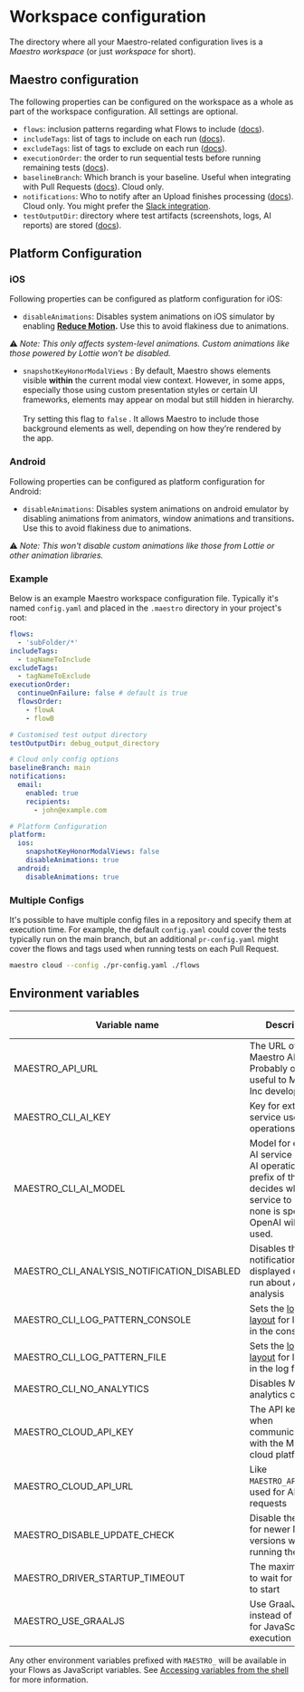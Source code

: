# Workspace configuration

The directory where all your Maestro-related configuration lives is a _Maestro workspace_ (or just _workspace_ for short).

## Maestro configuration

The following properties can be configured on the workspace as a whole as part of the workspace configuration. All settings are optional.

* `flows`: inclusion patterns regarding what Flows to include ([docs](../../cli/test-suites-and-reports.md#controlling-what-tests-to-include)).
* `includeTags`: list of tags to include on each run ([docs](../../cli/tags.md#global-tags)).
* `excludeTags`: list of tags to exclude on each run ([docs](../../cli/tags.md#global-tags)).
* `executionOrder`: the order to run sequential tests before running remaining tests ([docs](../../cli/test-suites-and-reports.md#sequential-execution)).
* `baselineBranch`: Which branch is your baseline. Useful when integrating with Pull Requests ([docs](https://docs.maestro.dev/cloud/pull-request-integration)). Cloud only.
* `notifications`: Who to notify after an Upload finishes processing ([docs](../../cloud/reference/email-notifications.md)). Cloud only. You might prefer the [Slack integration](../../cloud/reference/slack-notifications.md).
* `testOutputDir`: directory where test artifacts (screenshots, logs, AI reports) are stored ([docs](../../cli/test-output-directory.md)).

## Platform Configuration

### iOS

Following properties can be configured as platform configuration for iOS:

* `disableAnimations`: Disables system animations on iOS simulator by enabling [**Reduce Motion**](https://support.apple.com/en-gb/111781)**.** Use this to avoid flakiness due to animations.&#x20;

⚠️ _Note: This only affects system-level animations. Custom animations like those powered by Lottie won't be disabled._

* `snapshotKeyHonorModalViews` : By default, Maestro shows elements visible **within** the current modal view context. However, in some apps, especially those using custom presentation styles or certain UI frameworks, elements may appear on modal but still hidden in hierarchy. \
  \
  Try setting this flag to `false` . It allows Maestro to include those background elements as well, depending on how they’re rendered by the app.

### Android

Following properties can be configured as platform configuration for Android:

* `disableAnimations`: Disables system animations on android emulator by disabling animations from animators, window animations and transition&#x73;**.** Use this to avoid flakiness due to animations.

⚠️ _Note: This won't disable custom animations like those from Lottie or other animation libraries._&#x20;

### Example

Below is an example Maestro workspace configuration file. Typically it's named `config.yaml` and placed in the `.maestro` directory in your project's root:

```yaml
flows:
  - 'subFolder/*'
includeTags:
  - tagNameToInclude
excludeTags:
  - tagNameToExclude
executionOrder:
  continueOnFailure: false # default is true
  flowsOrder:
    - flowA
    - flowB

# Customised test output directory
testOutputDir: debug_output_directory

# Cloud only config options
baselineBranch: main
notifications:
  email:
    enabled: true
    recipients:
      - john@example.com

# Platform Configuration
platform:
  ios:
    snapshotKeyHonorModalViews: false
    disableAnimations: true
  android:
    disableAnimations: true
```

### Multiple Configs

It's possible to have multiple config files in a repository and specify them at execution time. For example, the default `config.yaml` could cover the tests typically run on the main branch, but an additional `pr-config.yaml` might cover the flows and tags used when running tests on each Pull Request.

```bash
maestro cloud --config ./pr-config.yaml ./flows
```

## Environment variables

<table data-view="cards"><thead><tr><th>Variable name</th><th>Description</th><th>Type</th><th>Default</th><th>Further reading</th></tr></thead><tbody><tr><td>MAESTRO_API_URL</td><td>The URL of the Maestro API to use. Probably only useful to Mobile Inc developers.</td><td>String</td><td>https://api.copilot.mobile.dev</td><td>-</td></tr><tr><td>MAESTRO_CLI_AI_KEY</td><td>Key for external AI service used in AI operations</td><td>String</td><td>-</td><td><a href="ai-configuration.md">Docs</a></td></tr><tr><td>MAESTRO_CLI_AI_MODEL</td><td>Model for external AI service used in AI operations. The prefix of the model decides which service to use. If none is specified, OpenAI will be used.</td><td>String</td><td><code>gpt-4o</code> for OpenAI, <code>claude-3-5-sonnet-20240620</code> for Claude</td><td>-</td></tr><tr><td>MAESTRO_CLI_ANALYSIS_NOTIFICATION_DISABLED</td><td>Disables the notification displayed on each run about AI analysis</td><td>Boolean</td><td>false</td><td>-</td></tr><tr><td>MAESTRO_CLI_LOG_PATTERN_CONSOLE</td><td>Sets the <a href="https://logback.qos.ch/manual/layouts.html">logback layout</a> for logging in the console</td><td>String</td><td><code>%highlight([%5level]) %msg%n</code></td><td>-</td></tr><tr><td>MAESTRO_CLI_LOG_PATTERN_FILE</td><td>Sets the <a href="https://logback.qos.ch/manual/layouts.html">logback layout</a> for logging in the log file</td><td>String</td><td><code>%d{HH:mm:ss.SSS} [%5level] %logger.%method: %msg%n</code></td><td><a href="https://docs.maestro.dev/troubleshooting/debug-output#maestro-logs">Docs</a></td></tr><tr><td>MAESTRO_CLI_NO_ANALYTICS</td><td>Disables Maestro analytics collection</td><td>Boolean</td><td>false</td><td>-</td></tr><tr><td>MAESTRO_CLOUD_API_KEY</td><td>The API key to use when communicating with the Maestro cloud platform</td><td>String</td><td>-</td><td><a href="../../cloud/run-maestro-tests-in-the-cloud.md">Docs</a></td></tr><tr><td>MAESTRO_CLOUD_API_URL</td><td>Like <code>MAESTRO_API_URL</code>but used for AI API requests</td><td>String</td><td>https://api.copilot.mobile.dev</td><td>-</td></tr><tr><td>MAESTRO_DISABLE_UPDATE_CHECK</td><td>Disable the check for newer Maestro versions when running the CLI</td><td>Boolean</td><td>false</td><td>-</td></tr><tr><td>MAESTRO_DRIVER_STARTUP_TIMEOUT</td><td>The maximum time to wait for a driver to start</td><td>Number</td><td>15000</td><td><a href="../../advanced/configuring-maestro-driver-timeout.md">Docs</a></td></tr><tr><td>MAESTRO_USE_GRAALJS</td><td>Use GraalJS instead of RhinoJS for JavaScript execution</td><td>Boolean</td><td>false</td><td><a href="../../advanced/javascript/graaljs-support.md">Docs</a></td></tr></tbody></table>

Any other environment variables prefixed with `MAESTRO_` will be available in your Flows as JavaScript variables. See [Accessing variables from the shell](../../advanced/parameters-and-constants.md#accessing-variables-from-the-shell) for more information.

